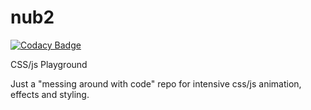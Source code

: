 nub2
====

[![Codacy Badge](https://api.codacy.com/project/badge/Grade/18b3cca837c64912ad1a942532ab92fa)](https://www.codacy.com/app/gametroll/nub2?utm_source=github.com&utm_medium=referral&utm_content=gametroll/nub2&utm_campaign=badger)

CSS/js Playground

Just a "messing around with code" repo for intensive css/js animation, effects and styling.
